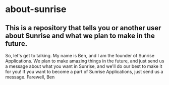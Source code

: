# about-sunrise
This is a repository that tells you or another user about Sunrise and what we plan to make in the future.
--------------------------------------------------------------------------------------------------------
So, let's get to talking. My name is Ben, and I am the founder of Sunrise Applications. We plan to make
amazing things in the future, and just send us a message about what you want in Sunrise, and we'll do our
best to make it for you! If you want to become a part of Sunrise Applications, just send us a message. 
Farewell,
Ben

